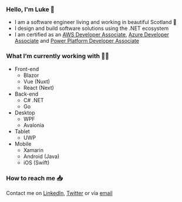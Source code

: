 ### Hello, I'm Luke 👋

- I am a software engineer living and working in beautiful Scotland 🏴󠁧󠁢󠁳󠁣󠁴󠁿
- I design and build software solutions using the .NET ecosystem
- I am certified as an [AWS Developer Associate][aws_da], [Azure Developer Associate][ms_ada] and [Power Platform Developer Associate][ms_ppda]

### What I’m currently working with 👨‍💻

- Front-end 
  - Blazor
  - Vue (Nuxt)
  - React (Next)
- Back-end
  - C# .NET
  - Go
- Desktop
  - WPF
  - Avalonia
- Tablet
  - UWP
- Mobile
  - Xamarin
  - Android (Java)
  - iOS (Swift)

### How to reach me 📥

Contact me on [LinkedIn][linkedin], [Twitter][twitter] or via [email][email]

[linkedin]: https://linkedin.com/in/ljfio
[twitter]: https://twitter.com/ljf_io
[email]: mailto:hello@ljf.io
[ms_ada]: https://www.credly.com/badges/30a3590f-d7fd-47b1-921a-2b39e709e678/public_url
[ms_ppda]: https://www.credly.com/badges/d949c568-c2df-4ad6-b667-d6b3645b8cbb/public_url
[aws_da]: https://www.credly.com/badges/4a675941-3c8a-4ce8-a913-ec9b6a283581/public_url
